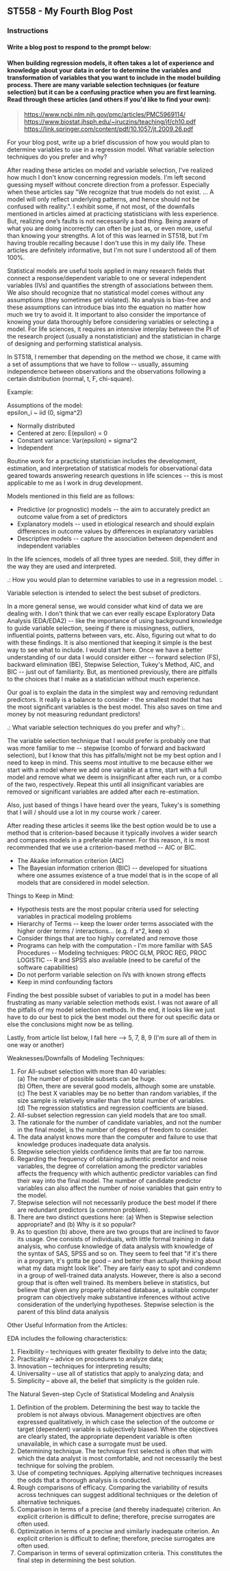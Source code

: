 ## ST558 - My Fourth Blog Post  

<!--
Overview

This assignment is to create a blog post using your github blog.  See below for the blog post prompt. Assesses LO 1.3 and others.
Completion time

The estimated time to complete this assignment is 20-40 minutes.
-->

### Instructions  
#### Write a blog post to respond to the prompt below:

#### When building regression models, it often takes a lot of experience and knowledge about your data in order to determine the variables and transformation of variables that you want to include in the model building process.  There are many variable selection techniques (or feature selection) but it can be a confusing practice when you are first learning.  Read through these articles (and others if you'd like to find your own):  

> https://www.ncbi.nlm.nih.gov/pmc/articles/PMC5969114/  
> https://www.biostat.jhsph.edu/~iruczins/teaching/jf/ch10.pdf  
> https://link.springer.com/content/pdf/10.1057/jt.2009.26.pdf   

For your blog post, write up a brief discussion of how you would plan to determine variables to use in a regression model.  What variable selection techniques do you prefer and why?  

<!--
https://quantifyinghealth.com/variables-to-include-in-regression/
-->

After reading these articles on model and variable selection, I've realized how much I don't know concerning regression models.  I'm left second guessing myself without concrete direction from a professor. Especially when these articles say "We recognize that true models do not exist. … A model will only reflect underlying patterns, and hence should not be confused with reality.". I exhibit some, if not most, of the downfalls mentioned in articles aimed at practicing statisticians with less experience. But, realizing one’s faults is not necessarily a bad thing. Being aware of what you are doing incorrectly can often be just as, or even more, useful than knowing your strengths. A lot of this was learned in ST518, but I'm having trouble recalling because I don't use this in my daily life. These articles are definitely informative, but I'm not sure I understood all of them 100%.  

Statistical models are useful tools applied in many research fields that connect a response/dependent variable to one or several independent variables (IVs) and quantifies the strength of associations between them. We also should recognize that no statistical model comes without any assumptions (they sometimes get violated). No analysis is bias-free and these assumptions can introduce bias into the equation no matter how much we try to avoid it. It important to also consider the importance of knowing your data thoroughly before considering variables or selecting a model. For life sciences, it requires an intensive interplay between the PI of the research project (usually a nonstatistician) and the statistician in charge of designing and performing statistical analysis.

In ST518, I remember that depending on the method we chose, it came with a set of assumptions that we have to follow -- usually, assuming independence between observations and the observations following a certain distribution (normal, t, F, chi-square).

Example:  

Assumptions of the model:  
epsilon_i ~ iid (0, sigma^2)  
-	Normally distributed  
-	Centered at zero: E(epsilon) = 0  
-	Constant variance: Var(epsilon) = sigma^2  
-	Independent    

Routine work for a practicing statistician includes the development, estimation, and interpretation of statistical models for observational data geared towards answering research questions in life sciences -- this is most applicable to me as I work in drug development. 

Models mentioned in this field are as follows:  
- Predictive (or prognostic) models -- the aim to accurately predict an outcome value from a set of predictors  
- Explanatory models -- used in etiological research and should explain differences in outcome values by differences in explanatory variables  
- Descriptive models -- capture the association between dependent and independent variables

In the life sciences, models of all three types are needed. Still, they differ in the way they are used and interpreted.

.: How you would plan to determine variables to use in a regression model. :.

Variable selection is intended to select the best subset of predictors.

In a more general sense, we would consider what kind of data we are dealing with. I don't think that we can ever really escape Exploratory Data Analysis (EDA/EDA2) -- like the importance of using background knowledge to guide variable selection, seeing if there is missingness, outliers, influential points, patterns between vars, etc. Also, figuring out what to do with these findings. It is also mentioned that keeping it simple is the best way to see what to include. I would start here. Once we have a better understanding of our data I would consider either -- forward selection (FS), backward elimination (BE), Stepwise Selection, Tukey's Method, AIC, and BIC -- just out of familiarity. But, as mentioned previously, there are pitfalls to the choices that I make as a statistician without much experience. 

Our goal is to explain the data in the simplest way and removing redundant predictors. It really is a balance to consider - the smallest model that has the most significant variables is the best model. This also saves on time and money by not measuring redundant predictors!

.: What variable selection techniques do you prefer and why? :.  

The variable selection technique that I would prefer is probably one that was more familiar to me -- stepwise (combo of forward and backward selection), but I know that this has pitfalls/might not be my best option and I need to keep in mind. This seems most intuitive  to me because either we start with a model where we add one variable at a time, start with a full model and remove what we deem is insignificant after each run, or a combo of the two, respectively. Repeat this until all insignificant variables are removed or significant variables are added after each re-estimation. 
 
Also, just based of things I have heard over the years, Tukey's is something that I will / should use a lot in my course work / career.
 
After reading these articles it seems like the best option would be to use a method that is criterion-based because it typically involves a wider search and compares models in a preferable manner. For this reason, it is most recommended that we use a criterion-based method -- AIC or BIC.
 
- The Akaike information criterion (AIC)  
- The Bayesian information criterion (BIC) -- developed for situations where one assumes existence of a true model that is in the scope of all models that are considered in model selection.  

Things to Keep in Mind:
- Hypothesis tests are the most popular criteria used for selecting variables in practical modeling problems   
- Hierarchy of Terms -- keep the lower order terms associated with the higher order terms / interactions... (e.g. if x^2, keep x)
- Consider things that are too highly correlated and remove those  
- Programs can help with the computation - I'm more familiar with SAS Procedures -- Modeling techniques: PROC GLM, PROC REG, PROC LOGISTIC -- R and SPSS also available (need to be careful of the software capabilities)   
- Do not perform variable selection on IVs with known strong effects
- Keep in mind confounding factors	

Finding the best possible subset of variables to put in a model has been frustrating as many variable selection methods exist. I was not aware of all the pitfalls of my model selection methods. In the end, it looks like we just have to do our best to pick the best model out there for out specific data or else the conclusions might now be as telling.

Lastly, from article list below, I fall here --> 5, 7, 8, 9 (I'm sure all of them in one way or another)

Weaknesses/Downfalls of Modeling Techniques:

1. For All-subset selection with more than 40 variables:     
	(a) The number of possible subsets can be huge.    
	(b) Often, there are several good models, although some are unstable.    
	(c) The best X variables may be no better than random variables, if the size sample is relatively smaller than the total number of variables.    
	(d) The regression statistics and regression coefficients are biased.   
2. All-subset selection regression can yield models that are too small.   
3. The rationale for the number of candidate variables, and not the number in the final model, is the number of degrees of freedom to consider.   
4. The data analyst knows more than the computer and failure to use that knowledge produces inadequate data analysis.    
5. Stepwise selection yields confidence limits that are far too narrow.   
6. Regarding the frequency of obtaining authentic predictor and noise variables, the degree of correlation among the predictor variables affects the frequency with which authentic predictor variables can find their way into the final model. The number of candidate predictor variables can also affect the number of noise variables that gain entry to the model.    
7. Stepwise selection will not necessarily produce the best model if there are redundant predictors (a common problem).     
8. There are two distinct questions here: (a) When is Stepwise selection appropriate? and (b) Why is it so popular?   
9. As to question (b) above, there are two groups that are inclined to favor its usage. One consists of individuals, with little formal training in data analysis, who confuse knowledge of data analysis with knowledge of the syntax of SAS, SPSS and so on. They seem to feel that "if it's there in a program, it's gotta be good – and better than actually thinking about what my data might look like". They are fairly easy to spot and condemn in a group of well-trained data analysts. However, there is also a second group that is often well trained. Its members believe in statistics, but believe that given any properly obtained database, a suitable computer program can objectively make substantive inferences without active consideration of the underlying hypotheses. Stepwise selection is the parent of this blind data analysis

Other Useful Information from the Articles:

EDA includes the following characteristics:   
1. Flexibility – techniques with greater flexibility to delve into the data;   
2. Practicality – advice on procedures to analyze data;  
3. Innovation – techniques for interpreting results;   
4. Universality – use all of statistics that apply to analyzing data; and  
5. Simplicity – above all, the belief that simplicity is the golden rule.  

The Natural Seven-step Cycle of Statistical Modeling and Analysis  
1. Definition of the problem. Determining the best way to tackle the problem is not always obvious. Management objectives are often expressed qualitatively, in which case the selection of the outcome or target (dependent) variable is subjectively biased. When the objectives are clearly stated, the appropriate dependent variable is often unavailable, in which case a surrogate must be used.   
2. Determining technique. The technique first selected is often that with which the data analyst is most comfortable, and not necessarily the best technique for solving the problem.   
3. Use of competing techniques. Applying alternative techniques increases the odds that a thorough analysis is conducted.   
4. Rough comparisons of efficacy. Comparing the variability of results across techniques can suggest additional techniques or the deletion of alternative techniques.
5. Comparison in terms of a precise (and thereby inadequate) criterion. An explicit criterion is difficult to define;  therefore, precise surrogates are often used.
6. Optimization in terms of a precise and similarly inadequate criterion. An explicit criterion is difficult to define; therefore, precise surrogates are often used.
7. Comparison in terms of several optimization criteria. This constitutes the final step in determining the best solution.  

<!--
Your blog post can be written in a conversational tone or more formally (however you want to represent yourself).  There is no word count or anything like that, just make sure you answer the prompts above to receive full credit.

Submit the URL for your (rendered) github blog in the text box. 
-->

